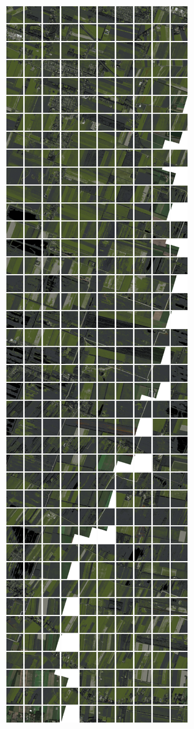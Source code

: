 <html>
<div>
<img src="https://github.com/HakkaTjakka/NL_TILE_MAP/blob/main/18/650/-1052/r.6500.-10520.png" height="44" width="44">
<img src="https://github.com/HakkaTjakka/NL_TILE_MAP/blob/main/18/650/-1052/r.6501.-10520.png" height="44" width="44">
<img src="https://github.com/HakkaTjakka/NL_TILE_MAP/blob/main/18/650/-1052/r.6502.-10520.png" height="44" width="44">
<img src="https://github.com/HakkaTjakka/NL_TILE_MAP/blob/main/18/650/-1052/r.6503.-10520.png" height="44" width="44">
<img src="https://github.com/HakkaTjakka/NL_TILE_MAP/blob/main/18/650/-1052/r.6504.-10520.png" height="44" width="44">
<img src="https://github.com/HakkaTjakka/NL_TILE_MAP/blob/main/18/650/-1052/r.6505.-10520.png" height="44" width="44">
<img src="https://github.com/HakkaTjakka/NL_TILE_MAP/blob/main/18/650/-1052/r.6506.-10520.png" height="44" width="44">
<img src="https://github.com/HakkaTjakka/NL_TILE_MAP/blob/main/18/650/-1052/r.6507.-10520.png" height="44" width="44">
<img src="https://github.com/HakkaTjakka/NL_TILE_MAP/blob/main/18/650/-1052/r.6508.-10520.png" height="44" width="44">
<img src="https://github.com/HakkaTjakka/NL_TILE_MAP/blob/main/18/650/-1052/r.6509.-10520.png" height="44" width="44">
<img src="https://github.com/HakkaTjakka/NL_TILE_MAP/blob/main/18/651/-1052/r.6510.-10520.png" height="44" width="44">
<img src="https://github.com/HakkaTjakka/NL_TILE_MAP/blob/main/18/651/-1052/r.6511.-10520.png" height="44" width="44">
<img src="https://github.com/HakkaTjakka/NL_TILE_MAP/blob/main/18/651/-1052/r.6512.-10520.png" height="44" width="44">
<img src="https://github.com/HakkaTjakka/NL_TILE_MAP/blob/main/18/651/-1052/r.6513.-10520.png" height="44" width="44">
<img src="https://github.com/HakkaTjakka/NL_TILE_MAP/blob/main/18/651/-1052/r.6514.-10520.png" height="44" width="44">
<img src="https://github.com/HakkaTjakka/NL_TILE_MAP/blob/main/18/651/-1052/r.6515.-10520.png" height="44" width="44">
<img src="https://github.com/HakkaTjakka/NL_TILE_MAP/blob/main/18/651/-1052/r.6516.-10520.png" height="44" width="44">
<img src="https://github.com/HakkaTjakka/NL_TILE_MAP/blob/main/18/651/-1052/r.6517.-10520.png" height="44" width="44">
<img src="https://github.com/HakkaTjakka/NL_TILE_MAP/blob/main/18/651/-1052/r.6518.-10520.png" height="44" width="44">
<img src="https://github.com/HakkaTjakka/NL_TILE_MAP/blob/main/18/651/-1052/r.6519.-10520.png" height="44" width="44">
<br>
<img src="https://github.com/HakkaTjakka/NL_TILE_MAP/blob/main/18/650/-1052/r.6500.-10519.png" height="44" width="44">
<img src="https://github.com/HakkaTjakka/NL_TILE_MAP/blob/main/18/650/-1052/r.6501.-10519.png" height="44" width="44">
<img src="https://github.com/HakkaTjakka/NL_TILE_MAP/blob/main/18/650/-1052/r.6502.-10519.png" height="44" width="44">
<img src="https://github.com/HakkaTjakka/NL_TILE_MAP/blob/main/18/650/-1052/r.6503.-10519.png" height="44" width="44">
<img src="https://github.com/HakkaTjakka/NL_TILE_MAP/blob/main/18/650/-1052/r.6504.-10519.png" height="44" width="44">
<img src="https://github.com/HakkaTjakka/NL_TILE_MAP/blob/main/18/650/-1052/r.6505.-10519.png" height="44" width="44">
<img src="https://github.com/HakkaTjakka/NL_TILE_MAP/blob/main/18/650/-1052/r.6506.-10519.png" height="44" width="44">
<img src="https://github.com/HakkaTjakka/NL_TILE_MAP/blob/main/18/650/-1052/r.6507.-10519.png" height="44" width="44">
<img src="https://github.com/HakkaTjakka/NL_TILE_MAP/blob/main/18/650/-1052/r.6508.-10519.png" height="44" width="44">
<img src="https://github.com/HakkaTjakka/NL_TILE_MAP/blob/main/18/650/-1052/r.6509.-10519.png" height="44" width="44">
<img src="https://github.com/HakkaTjakka/NL_TILE_MAP/blob/main/18/651/-1052/r.6510.-10519.png" height="44" width="44">
<img src="https://github.com/HakkaTjakka/NL_TILE_MAP/blob/main/18/651/-1052/r.6511.-10519.png" height="44" width="44">
<img src="https://github.com/HakkaTjakka/NL_TILE_MAP/blob/main/18/651/-1052/r.6512.-10519.png" height="44" width="44">
<img src="https://github.com/HakkaTjakka/NL_TILE_MAP/blob/main/18/651/-1052/r.6513.-10519.png" height="44" width="44">
<img src="https://github.com/HakkaTjakka/NL_TILE_MAP/blob/main/18/651/-1052/r.6514.-10519.png" height="44" width="44">
<img src="https://github.com/HakkaTjakka/NL_TILE_MAP/blob/main/18/651/-1052/r.6515.-10519.png" height="44" width="44">
<img src="https://github.com/HakkaTjakka/NL_TILE_MAP/blob/main/18/651/-1052/r.6516.-10519.png" height="44" width="44">
<img src="https://github.com/HakkaTjakka/NL_TILE_MAP/blob/main/18/651/-1052/r.6517.-10519.png" height="44" width="44">
<img src="https://github.com/HakkaTjakka/NL_TILE_MAP/blob/main/18/651/-1052/r.6518.-10519.png" height="44" width="44">
<img src="https://github.com/HakkaTjakka/NL_TILE_MAP/blob/main/18/651/-1052/r.6519.-10519.png" height="44" width="44">
<br>
<img src="https://github.com/HakkaTjakka/NL_TILE_MAP/blob/main/18/650/-1052/r.6500.-10518.png" height="44" width="44">
<img src="https://github.com/HakkaTjakka/NL_TILE_MAP/blob/main/18/650/-1052/r.6501.-10518.png" height="44" width="44">
<img src="https://github.com/HakkaTjakka/NL_TILE_MAP/blob/main/18/650/-1052/r.6502.-10518.png" height="44" width="44">
<img src="https://github.com/HakkaTjakka/NL_TILE_MAP/blob/main/18/650/-1052/r.6503.-10518.png" height="44" width="44">
<img src="https://github.com/HakkaTjakka/NL_TILE_MAP/blob/main/18/650/-1052/r.6504.-10518.png" height="44" width="44">
<img src="https://github.com/HakkaTjakka/NL_TILE_MAP/blob/main/18/650/-1052/r.6505.-10518.png" height="44" width="44">
<img src="https://github.com/HakkaTjakka/NL_TILE_MAP/blob/main/18/650/-1052/r.6506.-10518.png" height="44" width="44">
<img src="https://github.com/HakkaTjakka/NL_TILE_MAP/blob/main/18/650/-1052/r.6507.-10518.png" height="44" width="44">
<img src="https://github.com/HakkaTjakka/NL_TILE_MAP/blob/main/18/650/-1052/r.6508.-10518.png" height="44" width="44">
<img src="https://github.com/HakkaTjakka/NL_TILE_MAP/blob/main/18/650/-1052/r.6509.-10518.png" height="44" width="44">
<img src="https://github.com/HakkaTjakka/NL_TILE_MAP/blob/main/18/651/-1052/r.6510.-10518.png" height="44" width="44">
<img src="https://github.com/HakkaTjakka/NL_TILE_MAP/blob/main/18/651/-1052/r.6511.-10518.png" height="44" width="44">
<img src="https://github.com/HakkaTjakka/NL_TILE_MAP/blob/main/18/651/-1052/r.6512.-10518.png" height="44" width="44">
<img src="https://github.com/HakkaTjakka/NL_TILE_MAP/blob/main/18/651/-1052/r.6513.-10518.png" height="44" width="44">
<img src="https://github.com/HakkaTjakka/NL_TILE_MAP/blob/main/18/651/-1052/r.6514.-10518.png" height="44" width="44">
<img src="https://github.com/HakkaTjakka/NL_TILE_MAP/blob/main/18/651/-1052/r.6515.-10518.png" height="44" width="44">
<img src="https://github.com/HakkaTjakka/NL_TILE_MAP/blob/main/18/651/-1052/r.6516.-10518.png" height="44" width="44">
<img src="https://github.com/HakkaTjakka/NL_TILE_MAP/blob/main/18/651/-1052/r.6517.-10518.png" height="44" width="44">
<img src="https://github.com/HakkaTjakka/NL_TILE_MAP/blob/main/18/651/-1052/r.6518.-10518.png" height="44" width="44">
<img src="https://github.com/HakkaTjakka/NL_TILE_MAP/blob/main/18/651/-1052/r.6519.-10518.png" height="44" width="44">
<br>
<img src="https://github.com/HakkaTjakka/NL_TILE_MAP/blob/main/18/650/-1052/r.6500.-10517.png" height="44" width="44">
<img src="https://github.com/HakkaTjakka/NL_TILE_MAP/blob/main/18/650/-1052/r.6501.-10517.png" height="44" width="44">
<img src="https://github.com/HakkaTjakka/NL_TILE_MAP/blob/main/18/650/-1052/r.6502.-10517.png" height="44" width="44">
<img src="https://github.com/HakkaTjakka/NL_TILE_MAP/blob/main/18/650/-1052/r.6503.-10517.png" height="44" width="44">
<img src="https://github.com/HakkaTjakka/NL_TILE_MAP/blob/main/18/650/-1052/r.6504.-10517.png" height="44" width="44">
<img src="https://github.com/HakkaTjakka/NL_TILE_MAP/blob/main/18/650/-1052/r.6505.-10517.png" height="44" width="44">
<img src="https://github.com/HakkaTjakka/NL_TILE_MAP/blob/main/18/650/-1052/r.6506.-10517.png" height="44" width="44">
<img src="https://github.com/HakkaTjakka/NL_TILE_MAP/blob/main/18/650/-1052/r.6507.-10517.png" height="44" width="44">
<img src="https://github.com/HakkaTjakka/NL_TILE_MAP/blob/main/18/650/-1052/r.6508.-10517.png" height="44" width="44">
<img src="https://github.com/HakkaTjakka/NL_TILE_MAP/blob/main/18/650/-1052/r.6509.-10517.png" height="44" width="44">
<img src="https://github.com/HakkaTjakka/NL_TILE_MAP/blob/main/18/651/-1052/r.6510.-10517.png" height="44" width="44">
<img src="https://github.com/HakkaTjakka/NL_TILE_MAP/blob/main/18/651/-1052/r.6511.-10517.png" height="44" width="44">
<img src="https://github.com/HakkaTjakka/NL_TILE_MAP/blob/main/18/651/-1052/r.6512.-10517.png" height="44" width="44">
<img src="https://github.com/HakkaTjakka/NL_TILE_MAP/blob/main/18/651/-1052/r.6513.-10517.png" height="44" width="44">
<img src="https://github.com/HakkaTjakka/NL_TILE_MAP/blob/main/18/651/-1052/r.6514.-10517.png" height="44" width="44">
<img src="https://github.com/HakkaTjakka/NL_TILE_MAP/blob/main/18/651/-1052/r.6515.-10517.png" height="44" width="44">
<img src="https://github.com/HakkaTjakka/NL_TILE_MAP/blob/main/18/651/-1052/r.6516.-10517.png" height="44" width="44">
<img src="https://github.com/HakkaTjakka/NL_TILE_MAP/blob/main/18/651/-1052/r.6517.-10517.png" height="44" width="44">
<img src="https://github.com/HakkaTjakka/NL_TILE_MAP/blob/main/18/651/-1052/r.6518.-10517.png" height="44" width="44">
<img src="https://github.com/HakkaTjakka/NL_TILE_MAP/blob/main/18/651/-1052/r.6519.-10517.png" height="44" width="44">
<br>
<img src="https://github.com/HakkaTjakka/NL_TILE_MAP/blob/main/18/650/-1052/r.6500.-10516.png" height="44" width="44">
<img src="https://github.com/HakkaTjakka/NL_TILE_MAP/blob/main/18/650/-1052/r.6501.-10516.png" height="44" width="44">
<img src="https://github.com/HakkaTjakka/NL_TILE_MAP/blob/main/18/650/-1052/r.6502.-10516.png" height="44" width="44">
<img src="https://github.com/HakkaTjakka/NL_TILE_MAP/blob/main/18/650/-1052/r.6503.-10516.png" height="44" width="44">
<img src="https://github.com/HakkaTjakka/NL_TILE_MAP/blob/main/18/650/-1052/r.6504.-10516.png" height="44" width="44">
<img src="https://github.com/HakkaTjakka/NL_TILE_MAP/blob/main/18/650/-1052/r.6505.-10516.png" height="44" width="44">
<img src="https://github.com/HakkaTjakka/NL_TILE_MAP/blob/main/18/650/-1052/r.6506.-10516.png" height="44" width="44">
<img src="https://github.com/HakkaTjakka/NL_TILE_MAP/blob/main/18/650/-1052/r.6507.-10516.png" height="44" width="44">
<img src="https://github.com/HakkaTjakka/NL_TILE_MAP/blob/main/18/650/-1052/r.6508.-10516.png" height="44" width="44">
<img src="https://github.com/HakkaTjakka/NL_TILE_MAP/blob/main/18/650/-1052/r.6509.-10516.png" height="44" width="44">
<img src="https://github.com/HakkaTjakka/NL_TILE_MAP/blob/main/18/651/-1052/r.6510.-10516.png" height="44" width="44">
<img src="https://github.com/HakkaTjakka/NL_TILE_MAP/blob/main/18/651/-1052/r.6511.-10516.png" height="44" width="44">
<img src="https://github.com/HakkaTjakka/NL_TILE_MAP/blob/main/18/651/-1052/r.6512.-10516.png" height="44" width="44">
<img src="https://github.com/HakkaTjakka/NL_TILE_MAP/blob/main/18/651/-1052/r.6513.-10516.png" height="44" width="44">
<img src="https://github.com/HakkaTjakka/NL_TILE_MAP/blob/main/18/651/-1052/r.6514.-10516.png" height="44" width="44">
<img src="https://github.com/HakkaTjakka/NL_TILE_MAP/blob/main/18/651/-1052/r.6515.-10516.png" height="44" width="44">
<img src="https://github.com/HakkaTjakka/NL_TILE_MAP/blob/main/18/651/-1052/r.6516.-10516.png" height="44" width="44">
<img src="https://github.com/HakkaTjakka/NL_TILE_MAP/blob/main/18/651/-1052/r.6517.-10516.png" height="44" width="44">
<img src="https://github.com/HakkaTjakka/NL_TILE_MAP/blob/main/18/651/-1052/r.6518.-10516.png" height="44" width="44">
<img src="https://github.com/HakkaTjakka/NL_TILE_MAP/blob/main/18/651/-1052/r.6519.-10516.png" height="44" width="44">
<br>
<img src="https://github.com/HakkaTjakka/NL_TILE_MAP/blob/main/18/650/-1052/r.6500.-10515.png" height="44" width="44">
<img src="https://github.com/HakkaTjakka/NL_TILE_MAP/blob/main/18/650/-1052/r.6501.-10515.png" height="44" width="44">
<img src="https://github.com/HakkaTjakka/NL_TILE_MAP/blob/main/18/650/-1052/r.6502.-10515.png" height="44" width="44">
<img src="https://github.com/HakkaTjakka/NL_TILE_MAP/blob/main/18/650/-1052/r.6503.-10515.png" height="44" width="44">
<img src="https://github.com/HakkaTjakka/NL_TILE_MAP/blob/main/18/650/-1052/r.6504.-10515.png" height="44" width="44">
<img src="https://github.com/HakkaTjakka/NL_TILE_MAP/blob/main/18/650/-1052/r.6505.-10515.png" height="44" width="44">
<img src="https://github.com/HakkaTjakka/NL_TILE_MAP/blob/main/18/650/-1052/r.6506.-10515.png" height="44" width="44">
<img src="https://github.com/HakkaTjakka/NL_TILE_MAP/blob/main/18/650/-1052/r.6507.-10515.png" height="44" width="44">
<img src="https://github.com/HakkaTjakka/NL_TILE_MAP/blob/main/18/650/-1052/r.6508.-10515.png" height="44" width="44">
<img src="https://github.com/HakkaTjakka/NL_TILE_MAP/blob/main/18/650/-1052/r.6509.-10515.png" height="44" width="44">
<img src="https://github.com/HakkaTjakka/NL_TILE_MAP/blob/main/18/651/-1052/r.6510.-10515.png" height="44" width="44">
<img src="https://github.com/HakkaTjakka/NL_TILE_MAP/blob/main/18/651/-1052/r.6511.-10515.png" height="44" width="44">
<img src="https://github.com/HakkaTjakka/NL_TILE_MAP/blob/main/18/651/-1052/r.6512.-10515.png" height="44" width="44">
<img src="https://github.com/HakkaTjakka/NL_TILE_MAP/blob/main/18/651/-1052/r.6513.-10515.png" height="44" width="44">
<img src="https://github.com/HakkaTjakka/NL_TILE_MAP/blob/main/18/651/-1052/r.6514.-10515.png" height="44" width="44">
<img src="https://github.com/HakkaTjakka/NL_TILE_MAP/blob/main/18/651/-1052/r.6515.-10515.png" height="44" width="44">
<img src="https://github.com/HakkaTjakka/NL_TILE_MAP/blob/main/18/651/-1052/r.6516.-10515.png" height="44" width="44">
<img src="https://github.com/HakkaTjakka/NL_TILE_MAP/blob/main/18/651/-1052/r.6517.-10515.png" height="44" width="44">
<img src="https://github.com/HakkaTjakka/NL_TILE_MAP/blob/main/18/651/-1052/r.6518.-10515.png" height="44" width="44">
<img src="https://github.com/HakkaTjakka/NL_TILE_MAP/blob/main/18/651/-1052/r.6519.-10515.png" height="44" width="44">
<br>
<img src="https://github.com/HakkaTjakka/NL_TILE_MAP/blob/main/18/650/-1052/r.6500.-10514.png" height="44" width="44">
<img src="https://github.com/HakkaTjakka/NL_TILE_MAP/blob/main/18/650/-1052/r.6501.-10514.png" height="44" width="44">
<img src="https://github.com/HakkaTjakka/NL_TILE_MAP/blob/main/18/650/-1052/r.6502.-10514.png" height="44" width="44">
<img src="https://github.com/HakkaTjakka/NL_TILE_MAP/blob/main/18/650/-1052/r.6503.-10514.png" height="44" width="44">
<img src="https://github.com/HakkaTjakka/NL_TILE_MAP/blob/main/18/650/-1052/r.6504.-10514.png" height="44" width="44">
<img src="https://github.com/HakkaTjakka/NL_TILE_MAP/blob/main/18/650/-1052/r.6505.-10514.png" height="44" width="44">
<img src="https://github.com/HakkaTjakka/NL_TILE_MAP/blob/main/18/650/-1052/r.6506.-10514.png" height="44" width="44">
<img src="https://github.com/HakkaTjakka/NL_TILE_MAP/blob/main/18/650/-1052/r.6507.-10514.png" height="44" width="44">
<img src="https://github.com/HakkaTjakka/NL_TILE_MAP/blob/main/18/650/-1052/r.6508.-10514.png" height="44" width="44">
<img src="https://github.com/HakkaTjakka/NL_TILE_MAP/blob/main/18/650/-1052/r.6509.-10514.png" height="44" width="44">
<img src="https://github.com/HakkaTjakka/NL_TILE_MAP/blob/main/18/651/-1052/r.6510.-10514.png" height="44" width="44">
<img src="https://github.com/HakkaTjakka/NL_TILE_MAP/blob/main/18/651/-1052/r.6511.-10514.png" height="44" width="44">
<img src="https://github.com/HakkaTjakka/NL_TILE_MAP/blob/main/18/651/-1052/r.6512.-10514.png" height="44" width="44">
<img src="https://github.com/HakkaTjakka/NL_TILE_MAP/blob/main/18/651/-1052/r.6513.-10514.png" height="44" width="44">
<img src="https://github.com/HakkaTjakka/NL_TILE_MAP/blob/main/18/651/-1052/r.6514.-10514.png" height="44" width="44">
<img src="https://github.com/HakkaTjakka/NL_TILE_MAP/blob/main/18/651/-1052/r.6515.-10514.png" height="44" width="44">
<img src="https://github.com/HakkaTjakka/NL_TILE_MAP/blob/main/18/651/-1052/r.6516.-10514.png" height="44" width="44">
<img src="https://github.com/HakkaTjakka/NL_TILE_MAP/blob/main/18/651/-1052/r.6517.-10514.png" height="44" width="44">
<img src="https://github.com/HakkaTjakka/NL_TILE_MAP/blob/main/18/651/-1052/r.6518.-10514.png" height="44" width="44">
<img src="https://github.com/HakkaTjakka/NL_TILE_MAP/blob/main/18/651/-1052/r.6519.-10514.png" height="44" width="44">
<br>
<img src="https://github.com/HakkaTjakka/NL_TILE_MAP/blob/main/18/650/-1052/r.6500.-10513.png" height="44" width="44">
<img src="https://github.com/HakkaTjakka/NL_TILE_MAP/blob/main/18/650/-1052/r.6501.-10513.png" height="44" width="44">
<img src="https://github.com/HakkaTjakka/NL_TILE_MAP/blob/main/18/650/-1052/r.6502.-10513.png" height="44" width="44">
<img src="https://github.com/HakkaTjakka/NL_TILE_MAP/blob/main/18/650/-1052/r.6503.-10513.png" height="44" width="44">
<img src="https://github.com/HakkaTjakka/NL_TILE_MAP/blob/main/18/650/-1052/r.6504.-10513.png" height="44" width="44">
<img src="https://github.com/HakkaTjakka/NL_TILE_MAP/blob/main/18/650/-1052/r.6505.-10513.png" height="44" width="44">
<img src="https://github.com/HakkaTjakka/NL_TILE_MAP/blob/main/18/650/-1052/r.6506.-10513.png" height="44" width="44">
<img src="https://github.com/HakkaTjakka/NL_TILE_MAP/blob/main/18/650/-1052/r.6507.-10513.png" height="44" width="44">
<img src="https://github.com/HakkaTjakka/NL_TILE_MAP/blob/main/18/650/-1052/r.6508.-10513.png" height="44" width="44">
<img src="https://github.com/HakkaTjakka/NL_TILE_MAP/blob/main/18/650/-1052/r.6509.-10513.png" height="44" width="44">
<img src="https://github.com/HakkaTjakka/NL_TILE_MAP/blob/main/18/651/-1052/r.6510.-10513.png" height="44" width="44">
<img src="https://github.com/HakkaTjakka/NL_TILE_MAP/blob/main/18/651/-1052/r.6511.-10513.png" height="44" width="44">
<img src="https://github.com/HakkaTjakka/NL_TILE_MAP/blob/main/18/651/-1052/r.6512.-10513.png" height="44" width="44">
<img src="https://github.com/HakkaTjakka/NL_TILE_MAP/blob/main/18/651/-1052/r.6513.-10513.png" height="44" width="44">
<img src="https://github.com/HakkaTjakka/NL_TILE_MAP/blob/main/18/651/-1052/r.6514.-10513.png" height="44" width="44">
<img src="https://github.com/HakkaTjakka/NL_TILE_MAP/blob/main/18/651/-1052/r.6515.-10513.png" height="44" width="44">
<img src="https://github.com/HakkaTjakka/NL_TILE_MAP/blob/main/18/651/-1052/r.6516.-10513.png" height="44" width="44">
<img src="https://github.com/HakkaTjakka/NL_TILE_MAP/blob/main/18/651/-1052/r.6517.-10513.png" height="44" width="44">
<img src="https://github.com/HakkaTjakka/NL_TILE_MAP/blob/main/18/651/-1052/r.6518.-10513.png" height="44" width="44">
<img src="https://github.com/HakkaTjakka/NL_TILE_MAP/blob/main/18/651/-1052/r.6519.-10513.png" height="44" width="44">
<br>
<img src="https://github.com/HakkaTjakka/NL_TILE_MAP/blob/main/18/650/-1052/r.6500.-10512.png" height="44" width="44">
<img src="https://github.com/HakkaTjakka/NL_TILE_MAP/blob/main/18/650/-1052/r.6501.-10512.png" height="44" width="44">
<img src="https://github.com/HakkaTjakka/NL_TILE_MAP/blob/main/18/650/-1052/r.6502.-10512.png" height="44" width="44">
<img src="https://github.com/HakkaTjakka/NL_TILE_MAP/blob/main/18/650/-1052/r.6503.-10512.png" height="44" width="44">
<img src="https://github.com/HakkaTjakka/NL_TILE_MAP/blob/main/18/650/-1052/r.6504.-10512.png" height="44" width="44">
<img src="https://github.com/HakkaTjakka/NL_TILE_MAP/blob/main/18/650/-1052/r.6505.-10512.png" height="44" width="44">
<img src="https://github.com/HakkaTjakka/NL_TILE_MAP/blob/main/18/650/-1052/r.6506.-10512.png" height="44" width="44">
<img src="https://github.com/HakkaTjakka/NL_TILE_MAP/blob/main/18/650/-1052/r.6507.-10512.png" height="44" width="44">
<img src="https://github.com/HakkaTjakka/NL_TILE_MAP/blob/main/18/650/-1052/r.6508.-10512.png" height="44" width="44">
<img src="https://github.com/HakkaTjakka/NL_TILE_MAP/blob/main/18/650/-1052/r.6509.-10512.png" height="44" width="44">
<img src="https://github.com/HakkaTjakka/NL_TILE_MAP/blob/main/18/651/-1052/r.6510.-10512.png" height="44" width="44">
<img src="https://github.com/HakkaTjakka/NL_TILE_MAP/blob/main/18/651/-1052/r.6511.-10512.png" height="44" width="44">
<img src="https://github.com/HakkaTjakka/NL_TILE_MAP/blob/main/18/651/-1052/r.6512.-10512.png" height="44" width="44">
<img src="https://github.com/HakkaTjakka/NL_TILE_MAP/blob/main/18/651/-1052/r.6513.-10512.png" height="44" width="44">
<img src="https://github.com/HakkaTjakka/NL_TILE_MAP/blob/main/18/651/-1052/r.6514.-10512.png" height="44" width="44">
<img src="https://github.com/HakkaTjakka/NL_TILE_MAP/blob/main/18/651/-1052/r.6515.-10512.png" height="44" width="44">
<img src="https://github.com/HakkaTjakka/NL_TILE_MAP/blob/main/18/651/-1052/r.6516.-10512.png" height="44" width="44">
<img src="https://github.com/HakkaTjakka/NL_TILE_MAP/blob/main/18/651/-1052/r.6517.-10512.png" height="44" width="44">
<img src="https://github.com/HakkaTjakka/NL_TILE_MAP/blob/main/18/651/-1052/r.6518.-10512.png" height="44" width="44">
<img src="https://github.com/HakkaTjakka/NL_TILE_MAP/blob/main/18/651/-1052/r.6519.-10512.png" height="44" width="44">
<br>
<img src="https://github.com/HakkaTjakka/NL_TILE_MAP/blob/main/18/650/-1052/r.6500.-10511.png" height="44" width="44">
<img src="https://github.com/HakkaTjakka/NL_TILE_MAP/blob/main/18/650/-1052/r.6501.-10511.png" height="44" width="44">
<img src="https://github.com/HakkaTjakka/NL_TILE_MAP/blob/main/18/650/-1052/r.6502.-10511.png" height="44" width="44">
<img src="https://github.com/HakkaTjakka/NL_TILE_MAP/blob/main/18/650/-1052/r.6503.-10511.png" height="44" width="44">
<img src="https://github.com/HakkaTjakka/NL_TILE_MAP/blob/main/18/650/-1052/r.6504.-10511.png" height="44" width="44">
<img src="https://github.com/HakkaTjakka/NL_TILE_MAP/blob/main/18/650/-1052/r.6505.-10511.png" height="44" width="44">
<img src="https://github.com/HakkaTjakka/NL_TILE_MAP/blob/main/18/650/-1052/r.6506.-10511.png" height="44" width="44">
<img src="https://github.com/HakkaTjakka/NL_TILE_MAP/blob/main/18/650/-1052/r.6507.-10511.png" height="44" width="44">
<img src="https://github.com/HakkaTjakka/NL_TILE_MAP/blob/main/18/650/-1052/r.6508.-10511.png" height="44" width="44">
<img src="https://github.com/HakkaTjakka/NL_TILE_MAP/blob/main/18/650/-1052/r.6509.-10511.png" height="44" width="44">
<img src="https://github.com/HakkaTjakka/NL_TILE_MAP/blob/main/18/651/-1052/r.6510.-10511.png" height="44" width="44">
<img src="https://github.com/HakkaTjakka/NL_TILE_MAP/blob/main/18/651/-1052/r.6511.-10511.png" height="44" width="44">
<img src="https://github.com/HakkaTjakka/NL_TILE_MAP/blob/main/18/651/-1052/r.6512.-10511.png" height="44" width="44">
<img src="https://github.com/HakkaTjakka/NL_TILE_MAP/blob/main/18/651/-1052/r.6513.-10511.png" height="44" width="44">
<img src="https://github.com/HakkaTjakka/NL_TILE_MAP/blob/main/18/651/-1052/r.6514.-10511.png" height="44" width="44">
<img src="https://github.com/HakkaTjakka/NL_TILE_MAP/blob/main/18/651/-1052/r.6515.-10511.png" height="44" width="44">
<img src="https://github.com/HakkaTjakka/NL_TILE_MAP/blob/main/18/651/-1052/r.6516.-10511.png" height="44" width="44">
<img src="https://github.com/HakkaTjakka/NL_TILE_MAP/blob/main/18/651/-1052/r.6517.-10511.png" height="44" width="44">
<img src="https://github.com/HakkaTjakka/NL_TILE_MAP/blob/main/18/651/-1052/r.6518.-10511.png" height="44" width="44">
<img src="https://github.com/HakkaTjakka/NL_TILE_MAP/blob/main/18/651/-1052/r.6519.-10511.png" height="44" width="44">
<br>
<img src="https://github.com/HakkaTjakka/NL_TILE_MAP/blob/main/18/650/-1051/r.6500.-10510.png" height="44" width="44">
<img src="https://github.com/HakkaTjakka/NL_TILE_MAP/blob/main/18/650/-1051/r.6501.-10510.png" height="44" width="44">
<img src="https://github.com/HakkaTjakka/NL_TILE_MAP/blob/main/18/650/-1051/r.6502.-10510.png" height="44" width="44">
<img src="https://github.com/HakkaTjakka/NL_TILE_MAP/blob/main/18/650/-1051/r.6503.-10510.png" height="44" width="44">
<img src="https://github.com/HakkaTjakka/NL_TILE_MAP/blob/main/18/650/-1051/r.6504.-10510.png" height="44" width="44">
<img src="https://github.com/HakkaTjakka/NL_TILE_MAP/blob/main/18/650/-1051/r.6505.-10510.png" height="44" width="44">
<img src="https://github.com/HakkaTjakka/NL_TILE_MAP/blob/main/18/650/-1051/r.6506.-10510.png" height="44" width="44">
<img src="https://github.com/HakkaTjakka/NL_TILE_MAP/blob/main/18/650/-1051/r.6507.-10510.png" height="44" width="44">
<img src="https://github.com/HakkaTjakka/NL_TILE_MAP/blob/main/18/650/-1051/r.6508.-10510.png" height="44" width="44">
<img src="https://github.com/HakkaTjakka/NL_TILE_MAP/blob/main/18/650/-1051/r.6509.-10510.png" height="44" width="44">
<img src="https://github.com/HakkaTjakka/NL_TILE_MAP/blob/main/18/651/-1051/r.6510.-10510.png" height="44" width="44">
<img src="https://github.com/HakkaTjakka/NL_TILE_MAP/blob/main/18/651/-1051/r.6511.-10510.png" height="44" width="44">
<img src="https://github.com/HakkaTjakka/NL_TILE_MAP/blob/main/18/651/-1051/r.6512.-10510.png" height="44" width="44">
<img src="https://github.com/HakkaTjakka/NL_TILE_MAP/blob/main/18/651/-1051/r.6513.-10510.png" height="44" width="44">
<img src="https://github.com/HakkaTjakka/NL_TILE_MAP/blob/main/18/651/-1051/r.6514.-10510.png" height="44" width="44">
<img src="https://github.com/HakkaTjakka/NL_TILE_MAP/blob/main/18/651/-1051/r.6515.-10510.png" height="44" width="44">
<img src="https://github.com/HakkaTjakka/NL_TILE_MAP/blob/main/18/651/-1051/r.6516.-10510.png" height="44" width="44">
<img src="https://github.com/HakkaTjakka/NL_TILE_MAP/blob/main/18/651/-1051/r.6517.-10510.png" height="44" width="44">
<img src="https://github.com/HakkaTjakka/NL_TILE_MAP/blob/main/18/651/-1051/r.6518.-10510.png" height="44" width="44">
<img src="https://github.com/HakkaTjakka/NL_TILE_MAP/blob/main/18/651/-1051/r.6519.-10510.png" height="44" width="44">
<br>
<img src="https://github.com/HakkaTjakka/NL_TILE_MAP/blob/main/18/650/-1051/r.6500.-10509.png" height="44" width="44">
<img src="https://github.com/HakkaTjakka/NL_TILE_MAP/blob/main/18/650/-1051/r.6501.-10509.png" height="44" width="44">
<img src="https://github.com/HakkaTjakka/NL_TILE_MAP/blob/main/18/650/-1051/r.6502.-10509.png" height="44" width="44">
<img src="https://github.com/HakkaTjakka/NL_TILE_MAP/blob/main/18/650/-1051/r.6503.-10509.png" height="44" width="44">
<img src="https://github.com/HakkaTjakka/NL_TILE_MAP/blob/main/18/650/-1051/r.6504.-10509.png" height="44" width="44">
<img src="https://github.com/HakkaTjakka/NL_TILE_MAP/blob/main/18/650/-1051/r.6505.-10509.png" height="44" width="44">
<img src="https://github.com/HakkaTjakka/NL_TILE_MAP/blob/main/18/650/-1051/r.6506.-10509.png" height="44" width="44">
<img src="https://github.com/HakkaTjakka/NL_TILE_MAP/blob/main/18/650/-1051/r.6507.-10509.png" height="44" width="44">
<img src="https://github.com/HakkaTjakka/NL_TILE_MAP/blob/main/18/650/-1051/r.6508.-10509.png" height="44" width="44">
<img src="https://github.com/HakkaTjakka/NL_TILE_MAP/blob/main/18/650/-1051/r.6509.-10509.png" height="44" width="44">
<img src="https://github.com/HakkaTjakka/NL_TILE_MAP/blob/main/18/651/-1051/r.6510.-10509.png" height="44" width="44">
<img src="https://github.com/HakkaTjakka/NL_TILE_MAP/blob/main/18/651/-1051/r.6511.-10509.png" height="44" width="44">
<img src="https://github.com/HakkaTjakka/NL_TILE_MAP/blob/main/18/651/-1051/r.6512.-10509.png" height="44" width="44">
<img src="https://github.com/HakkaTjakka/NL_TILE_MAP/blob/main/18/651/-1051/r.6513.-10509.png" height="44" width="44">
<img src="https://github.com/HakkaTjakka/NL_TILE_MAP/blob/main/18/651/-1051/r.6514.-10509.png" height="44" width="44">
<img src="https://github.com/HakkaTjakka/NL_TILE_MAP/blob/main/18/651/-1051/r.6515.-10509.png" height="44" width="44">
<img src="https://github.com/HakkaTjakka/NL_TILE_MAP/blob/main/18/651/-1051/r.6516.-10509.png" height="44" width="44">
<img src="https://github.com/HakkaTjakka/NL_TILE_MAP/blob/main/18/651/-1051/r.6517.-10509.png" height="44" width="44">
<img src="https://github.com/HakkaTjakka/NL_TILE_MAP/blob/main/18/651/-1051/r.6518.-10509.png" height="44" width="44">
<img src="https://github.com/HakkaTjakka/NL_TILE_MAP/blob/main/18/651/-1051/r.6519.-10509.png" height="44" width="44">
<br>
<img src="https://github.com/HakkaTjakka/NL_TILE_MAP/blob/main/18/650/-1051/r.6500.-10508.png" height="44" width="44">
<img src="https://github.com/HakkaTjakka/NL_TILE_MAP/blob/main/18/650/-1051/r.6501.-10508.png" height="44" width="44">
<img src="https://github.com/HakkaTjakka/NL_TILE_MAP/blob/main/18/650/-1051/r.6502.-10508.png" height="44" width="44">
<img src="https://github.com/HakkaTjakka/NL_TILE_MAP/blob/main/18/650/-1051/r.6503.-10508.png" height="44" width="44">
<img src="https://github.com/HakkaTjakka/NL_TILE_MAP/blob/main/18/650/-1051/r.6504.-10508.png" height="44" width="44">
<img src="https://github.com/HakkaTjakka/NL_TILE_MAP/blob/main/18/650/-1051/r.6505.-10508.png" height="44" width="44">
<img src="https://github.com/HakkaTjakka/NL_TILE_MAP/blob/main/18/650/-1051/r.6506.-10508.png" height="44" width="44">
<img src="https://github.com/HakkaTjakka/NL_TILE_MAP/blob/main/18/650/-1051/r.6507.-10508.png" height="44" width="44">
<img src="https://github.com/HakkaTjakka/NL_TILE_MAP/blob/main/18/650/-1051/r.6508.-10508.png" height="44" width="44">
<img src="https://github.com/HakkaTjakka/NL_TILE_MAP/blob/main/18/650/-1051/r.6509.-10508.png" height="44" width="44">
<img src="https://github.com/HakkaTjakka/NL_TILE_MAP/blob/main/18/651/-1051/r.6510.-10508.png" height="44" width="44">
<img src="https://github.com/HakkaTjakka/NL_TILE_MAP/blob/main/18/651/-1051/r.6511.-10508.png" height="44" width="44">
<img src="https://github.com/HakkaTjakka/NL_TILE_MAP/blob/main/18/651/-1051/r.6512.-10508.png" height="44" width="44">
<img src="https://github.com/HakkaTjakka/NL_TILE_MAP/blob/main/18/651/-1051/r.6513.-10508.png" height="44" width="44">
<img src="https://github.com/HakkaTjakka/NL_TILE_MAP/blob/main/18/651/-1051/r.6514.-10508.png" height="44" width="44">
<img src="https://github.com/HakkaTjakka/NL_TILE_MAP/blob/main/18/651/-1051/r.6515.-10508.png" height="44" width="44">
<img src="https://github.com/HakkaTjakka/NL_TILE_MAP/blob/main/18/651/-1051/r.6516.-10508.png" height="44" width="44">
<img src="https://github.com/HakkaTjakka/NL_TILE_MAP/blob/main/18/651/-1051/r.6517.-10508.png" height="44" width="44">
<img src="https://github.com/HakkaTjakka/NL_TILE_MAP/blob/main/18/651/-1051/r.6518.-10508.png" height="44" width="44">
<img src="https://github.com/HakkaTjakka/NL_TILE_MAP/blob/main/18/651/-1051/r.6519.-10508.png" height="44" width="44">
<br>
<img src="https://github.com/HakkaTjakka/NL_TILE_MAP/blob/main/18/650/-1051/r.6500.-10507.png" height="44" width="44">
<img src="https://github.com/HakkaTjakka/NL_TILE_MAP/blob/main/18/650/-1051/r.6501.-10507.png" height="44" width="44">
<img src="https://github.com/HakkaTjakka/NL_TILE_MAP/blob/main/18/650/-1051/r.6502.-10507.png" height="44" width="44">
<img src="https://github.com/HakkaTjakka/NL_TILE_MAP/blob/main/18/650/-1051/r.6503.-10507.png" height="44" width="44">
<img src="https://github.com/HakkaTjakka/NL_TILE_MAP/blob/main/18/650/-1051/r.6504.-10507.png" height="44" width="44">
<img src="https://github.com/HakkaTjakka/NL_TILE_MAP/blob/main/18/650/-1051/r.6505.-10507.png" height="44" width="44">
<img src="https://github.com/HakkaTjakka/NL_TILE_MAP/blob/main/18/650/-1051/r.6506.-10507.png" height="44" width="44">
<img src="https://github.com/HakkaTjakka/NL_TILE_MAP/blob/main/18/650/-1051/r.6507.-10507.png" height="44" width="44">
<img src="https://github.com/HakkaTjakka/NL_TILE_MAP/blob/main/18/650/-1051/r.6508.-10507.png" height="44" width="44">
<img src="https://github.com/HakkaTjakka/NL_TILE_MAP/blob/main/18/650/-1051/r.6509.-10507.png" height="44" width="44">
<img src="https://github.com/HakkaTjakka/NL_TILE_MAP/blob/main/18/651/-1051/r.6510.-10507.png" height="44" width="44">
<img src="https://github.com/HakkaTjakka/NL_TILE_MAP/blob/main/18/651/-1051/r.6511.-10507.png" height="44" width="44">
<img src="https://github.com/HakkaTjakka/NL_TILE_MAP/blob/main/18/651/-1051/r.6512.-10507.png" height="44" width="44">
<img src="https://github.com/HakkaTjakka/NL_TILE_MAP/blob/main/18/651/-1051/r.6513.-10507.png" height="44" width="44">
<img src="https://github.com/HakkaTjakka/NL_TILE_MAP/blob/main/18/651/-1051/r.6514.-10507.png" height="44" width="44">
<img src="https://github.com/HakkaTjakka/NL_TILE_MAP/blob/main/18/651/-1051/r.6515.-10507.png" height="44" width="44">
<img src="https://github.com/HakkaTjakka/NL_TILE_MAP/blob/main/18/651/-1051/r.6516.-10507.png" height="44" width="44">
<img src="https://github.com/HakkaTjakka/NL_TILE_MAP/blob/main/18/651/-1051/r.6517.-10507.png" height="44" width="44">
<img src="https://github.com/HakkaTjakka/NL_TILE_MAP/blob/main/18/651/-1051/r.6518.-10507.png" height="44" width="44">
<img src="https://github.com/HakkaTjakka/NL_TILE_MAP/blob/main/18/651/-1051/r.6519.-10507.png" height="44" width="44">
<br>
<img src="https://github.com/HakkaTjakka/NL_TILE_MAP/blob/main/18/650/-1051/r.6500.-10506.png" height="44" width="44">
<img src="https://github.com/HakkaTjakka/NL_TILE_MAP/blob/main/18/650/-1051/r.6501.-10506.png" height="44" width="44">
<img src="https://github.com/HakkaTjakka/NL_TILE_MAP/blob/main/18/650/-1051/r.6502.-10506.png" height="44" width="44">
<img src="https://github.com/HakkaTjakka/NL_TILE_MAP/blob/main/18/650/-1051/r.6503.-10506.png" height="44" width="44">
<img src="https://github.com/HakkaTjakka/NL_TILE_MAP/blob/main/18/650/-1051/r.6504.-10506.png" height="44" width="44">
<img src="https://github.com/HakkaTjakka/NL_TILE_MAP/blob/main/18/650/-1051/r.6505.-10506.png" height="44" width="44">
<img src="https://github.com/HakkaTjakka/NL_TILE_MAP/blob/main/18/650/-1051/r.6506.-10506.png" height="44" width="44">
<img src="https://github.com/HakkaTjakka/NL_TILE_MAP/blob/main/18/650/-1051/r.6507.-10506.png" height="44" width="44">
<img src="https://github.com/HakkaTjakka/NL_TILE_MAP/blob/main/18/650/-1051/r.6508.-10506.png" height="44" width="44">
<img src="https://github.com/HakkaTjakka/NL_TILE_MAP/blob/main/18/650/-1051/r.6509.-10506.png" height="44" width="44">
<img src="https://github.com/HakkaTjakka/NL_TILE_MAP/blob/main/18/651/-1051/r.6510.-10506.png" height="44" width="44">
<img src="https://github.com/HakkaTjakka/NL_TILE_MAP/blob/main/18/651/-1051/r.6511.-10506.png" height="44" width="44">
<img src="https://github.com/HakkaTjakka/NL_TILE_MAP/blob/main/18/651/-1051/r.6512.-10506.png" height="44" width="44">
<img src="https://github.com/HakkaTjakka/NL_TILE_MAP/blob/main/18/651/-1051/r.6513.-10506.png" height="44" width="44">
<img src="https://github.com/HakkaTjakka/NL_TILE_MAP/blob/main/18/651/-1051/r.6514.-10506.png" height="44" width="44">
<img src="https://github.com/HakkaTjakka/NL_TILE_MAP/blob/main/18/651/-1051/r.6515.-10506.png" height="44" width="44">
<img src="https://github.com/HakkaTjakka/NL_TILE_MAP/blob/main/18/651/-1051/r.6516.-10506.png" height="44" width="44">
<img src="https://github.com/HakkaTjakka/NL_TILE_MAP/blob/main/18/651/-1051/r.6517.-10506.png" height="44" width="44">
<img src="https://github.com/HakkaTjakka/NL_TILE_MAP/blob/main/18/651/-1051/r.6518.-10506.png" height="44" width="44">
<img src="https://github.com/HakkaTjakka/NL_TILE_MAP/blob/main/18/651/-1051/r.6519.-10506.png" height="44" width="44">
<br>
<img src="https://github.com/HakkaTjakka/NL_TILE_MAP/blob/main/18/650/-1051/r.6500.-10505.png" height="44" width="44">
<img src="https://github.com/HakkaTjakka/NL_TILE_MAP/blob/main/18/650/-1051/r.6501.-10505.png" height="44" width="44">
<img src="https://github.com/HakkaTjakka/NL_TILE_MAP/blob/main/18/650/-1051/r.6502.-10505.png" height="44" width="44">
<img src="https://github.com/HakkaTjakka/NL_TILE_MAP/blob/main/18/650/-1051/r.6503.-10505.png" height="44" width="44">
<img src="https://github.com/HakkaTjakka/NL_TILE_MAP/blob/main/18/650/-1051/r.6504.-10505.png" height="44" width="44">
<img src="https://github.com/HakkaTjakka/NL_TILE_MAP/blob/main/18/650/-1051/r.6505.-10505.png" height="44" width="44">
<img src="https://github.com/HakkaTjakka/NL_TILE_MAP/blob/main/18/650/-1051/r.6506.-10505.png" height="44" width="44">
<img src="https://github.com/HakkaTjakka/NL_TILE_MAP/blob/main/18/650/-1051/r.6507.-10505.png" height="44" width="44">
<img src="https://github.com/HakkaTjakka/NL_TILE_MAP/blob/main/18/650/-1051/r.6508.-10505.png" height="44" width="44">
<img src="https://github.com/HakkaTjakka/NL_TILE_MAP/blob/main/18/650/-1051/r.6509.-10505.png" height="44" width="44">
<img src="https://github.com/HakkaTjakka/NL_TILE_MAP/blob/main/18/651/-1051/r.6510.-10505.png" height="44" width="44">
<img src="https://github.com/HakkaTjakka/NL_TILE_MAP/blob/main/18/651/-1051/r.6511.-10505.png" height="44" width="44">
<img src="https://github.com/HakkaTjakka/NL_TILE_MAP/blob/main/18/651/-1051/r.6512.-10505.png" height="44" width="44">
<img src="https://github.com/HakkaTjakka/NL_TILE_MAP/blob/main/18/651/-1051/r.6513.-10505.png" height="44" width="44">
<img src="https://github.com/HakkaTjakka/NL_TILE_MAP/blob/main/18/651/-1051/r.6514.-10505.png" height="44" width="44">
<img src="https://github.com/HakkaTjakka/NL_TILE_MAP/blob/main/18/651/-1051/r.6515.-10505.png" height="44" width="44">
<img src="https://github.com/HakkaTjakka/NL_TILE_MAP/blob/main/18/651/-1051/r.6516.-10505.png" height="44" width="44">
<img src="https://github.com/HakkaTjakka/NL_TILE_MAP/blob/main/18/651/-1051/r.6517.-10505.png" height="44" width="44">
<img src="https://github.com/HakkaTjakka/NL_TILE_MAP/blob/main/18/651/-1051/r.6518.-10505.png" height="44" width="44">
<img src="https://github.com/HakkaTjakka/NL_TILE_MAP/blob/main/18/651/-1051/r.6519.-10505.png" height="44" width="44">
<br>
<img src="https://github.com/HakkaTjakka/NL_TILE_MAP/blob/main/18/650/-1051/r.6500.-10504.png" height="44" width="44">
<img src="https://github.com/HakkaTjakka/NL_TILE_MAP/blob/main/18/650/-1051/r.6501.-10504.png" height="44" width="44">
<img src="https://github.com/HakkaTjakka/NL_TILE_MAP/blob/main/18/650/-1051/r.6502.-10504.png" height="44" width="44">
<img src="https://github.com/HakkaTjakka/NL_TILE_MAP/blob/main/18/650/-1051/r.6503.-10504.png" height="44" width="44">
<img src="https://github.com/HakkaTjakka/NL_TILE_MAP/blob/main/18/650/-1051/r.6504.-10504.png" height="44" width="44">
<img src="https://github.com/HakkaTjakka/NL_TILE_MAP/blob/main/18/650/-1051/r.6505.-10504.png" height="44" width="44">
<img src="https://github.com/HakkaTjakka/NL_TILE_MAP/blob/main/18/650/-1051/r.6506.-10504.png" height="44" width="44">
<img src="https://github.com/HakkaTjakka/NL_TILE_MAP/blob/main/18/650/-1051/r.6507.-10504.png" height="44" width="44">
<img src="https://github.com/HakkaTjakka/NL_TILE_MAP/blob/main/18/650/-1051/r.6508.-10504.png" height="44" width="44">
<img src="https://github.com/HakkaTjakka/NL_TILE_MAP/blob/main/18/650/-1051/r.6509.-10504.png" height="44" width="44">
<img src="https://github.com/HakkaTjakka/NL_TILE_MAP/blob/main/18/651/-1051/r.6510.-10504.png" height="44" width="44">
<img src="https://github.com/HakkaTjakka/NL_TILE_MAP/blob/main/18/651/-1051/r.6511.-10504.png" height="44" width="44">
<img src="https://github.com/HakkaTjakka/NL_TILE_MAP/blob/main/18/651/-1051/r.6512.-10504.png" height="44" width="44">
<img src="https://github.com/HakkaTjakka/NL_TILE_MAP/blob/main/18/651/-1051/r.6513.-10504.png" height="44" width="44">
<img src="https://github.com/HakkaTjakka/NL_TILE_MAP/blob/main/18/651/-1051/r.6514.-10504.png" height="44" width="44">
<img src="https://github.com/HakkaTjakka/NL_TILE_MAP/blob/main/18/651/-1051/r.6515.-10504.png" height="44" width="44">
<img src="https://github.com/HakkaTjakka/NL_TILE_MAP/blob/main/18/651/-1051/r.6516.-10504.png" height="44" width="44">
<img src="https://github.com/HakkaTjakka/NL_TILE_MAP/blob/main/18/651/-1051/r.6517.-10504.png" height="44" width="44">
<img src="https://github.com/HakkaTjakka/NL_TILE_MAP/blob/main/18/651/-1051/r.6518.-10504.png" height="44" width="44">
<img src="https://github.com/HakkaTjakka/NL_TILE_MAP/blob/main/18/651/-1051/r.6519.-10504.png" height="44" width="44">
<br>
<img src="https://github.com/HakkaTjakka/NL_TILE_MAP/blob/main/18/650/-1051/r.6500.-10503.png" height="44" width="44">
<img src="https://github.com/HakkaTjakka/NL_TILE_MAP/blob/main/18/650/-1051/r.6501.-10503.png" height="44" width="44">
<img src="https://github.com/HakkaTjakka/NL_TILE_MAP/blob/main/18/650/-1051/r.6502.-10503.png" height="44" width="44">
<img src="https://github.com/HakkaTjakka/NL_TILE_MAP/blob/main/18/650/-1051/r.6503.-10503.png" height="44" width="44">
<img src="https://github.com/HakkaTjakka/NL_TILE_MAP/blob/main/18/650/-1051/r.6504.-10503.png" height="44" width="44">
<img src="https://github.com/HakkaTjakka/NL_TILE_MAP/blob/main/18/650/-1051/r.6505.-10503.png" height="44" width="44">
<img src="https://github.com/HakkaTjakka/NL_TILE_MAP/blob/main/18/650/-1051/r.6506.-10503.png" height="44" width="44">
<img src="https://github.com/HakkaTjakka/NL_TILE_MAP/blob/main/18/650/-1051/r.6507.-10503.png" height="44" width="44">
<img src="https://github.com/HakkaTjakka/NL_TILE_MAP/blob/main/18/650/-1051/r.6508.-10503.png" height="44" width="44">
<img src="https://github.com/HakkaTjakka/NL_TILE_MAP/blob/main/18/650/-1051/r.6509.-10503.png" height="44" width="44">
<img src="https://github.com/HakkaTjakka/NL_TILE_MAP/blob/main/18/651/-1051/r.6510.-10503.png" height="44" width="44">
<img src="https://github.com/HakkaTjakka/NL_TILE_MAP/blob/main/18/651/-1051/r.6511.-10503.png" height="44" width="44">
<img src="https://github.com/HakkaTjakka/NL_TILE_MAP/blob/main/18/651/-1051/r.6512.-10503.png" height="44" width="44">
<img src="https://github.com/HakkaTjakka/NL_TILE_MAP/blob/main/18/651/-1051/r.6513.-10503.png" height="44" width="44">
<img src="https://github.com/HakkaTjakka/NL_TILE_MAP/blob/main/18/651/-1051/r.6514.-10503.png" height="44" width="44">
<img src="https://github.com/HakkaTjakka/NL_TILE_MAP/blob/main/18/651/-1051/r.6515.-10503.png" height="44" width="44">
<img src="https://github.com/HakkaTjakka/NL_TILE_MAP/blob/main/18/651/-1051/r.6516.-10503.png" height="44" width="44">
<img src="https://github.com/HakkaTjakka/NL_TILE_MAP/blob/main/18/651/-1051/r.6517.-10503.png" height="44" width="44">
<img src="https://github.com/HakkaTjakka/NL_TILE_MAP/blob/main/18/651/-1051/r.6518.-10503.png" height="44" width="44">
<img src="https://github.com/HakkaTjakka/NL_TILE_MAP/blob/main/18/651/-1051/r.6519.-10503.png" height="44" width="44">
<br>
<img src="https://github.com/HakkaTjakka/NL_TILE_MAP/blob/main/18/650/-1051/r.6500.-10502.png" height="44" width="44">
<img src="https://github.com/HakkaTjakka/NL_TILE_MAP/blob/main/18/650/-1051/r.6501.-10502.png" height="44" width="44">
<img src="https://github.com/HakkaTjakka/NL_TILE_MAP/blob/main/18/650/-1051/r.6502.-10502.png" height="44" width="44">
<img src="https://github.com/HakkaTjakka/NL_TILE_MAP/blob/main/18/650/-1051/r.6503.-10502.png" height="44" width="44">
<img src="https://github.com/HakkaTjakka/NL_TILE_MAP/blob/main/18/650/-1051/r.6504.-10502.png" height="44" width="44">
<img src="https://github.com/HakkaTjakka/NL_TILE_MAP/blob/main/18/650/-1051/r.6505.-10502.png" height="44" width="44">
<img src="https://github.com/HakkaTjakka/NL_TILE_MAP/blob/main/18/650/-1051/r.6506.-10502.png" height="44" width="44">
<img src="https://github.com/HakkaTjakka/NL_TILE_MAP/blob/main/18/650/-1051/r.6507.-10502.png" height="44" width="44">
<img src="https://github.com/HakkaTjakka/NL_TILE_MAP/blob/main/18/650/-1051/r.6508.-10502.png" height="44" width="44">
<img src="https://github.com/HakkaTjakka/NL_TILE_MAP/blob/main/18/650/-1051/r.6509.-10502.png" height="44" width="44">
<img src="https://github.com/HakkaTjakka/NL_TILE_MAP/blob/main/18/651/-1051/r.6510.-10502.png" height="44" width="44">
<img src="https://github.com/HakkaTjakka/NL_TILE_MAP/blob/main/18/651/-1051/r.6511.-10502.png" height="44" width="44">
<img src="https://github.com/HakkaTjakka/NL_TILE_MAP/blob/main/18/651/-1051/r.6512.-10502.png" height="44" width="44">
<img src="https://github.com/HakkaTjakka/NL_TILE_MAP/blob/main/18/651/-1051/r.6513.-10502.png" height="44" width="44">
<img src="https://github.com/HakkaTjakka/NL_TILE_MAP/blob/main/18/651/-1051/r.6514.-10502.png" height="44" width="44">
<img src="https://github.com/HakkaTjakka/NL_TILE_MAP/blob/main/18/651/-1051/r.6515.-10502.png" height="44" width="44">
<img src="https://github.com/HakkaTjakka/NL_TILE_MAP/blob/main/18/651/-1051/r.6516.-10502.png" height="44" width="44">
<img src="https://github.com/HakkaTjakka/NL_TILE_MAP/blob/main/18/651/-1051/r.6517.-10502.png" height="44" width="44">
<img src="https://github.com/HakkaTjakka/NL_TILE_MAP/blob/main/18/651/-1051/r.6518.-10502.png" height="44" width="44">
<img src="https://github.com/HakkaTjakka/NL_TILE_MAP/blob/main/18/651/-1051/r.6519.-10502.png" height="44" width="44">
<br>
<img src="https://github.com/HakkaTjakka/NL_TILE_MAP/blob/main/18/650/-1051/r.6500.-10501.png" height="44" width="44">
<img src="https://github.com/HakkaTjakka/NL_TILE_MAP/blob/main/18/650/-1051/r.6501.-10501.png" height="44" width="44">
<img src="https://github.com/HakkaTjakka/NL_TILE_MAP/blob/main/18/650/-1051/r.6502.-10501.png" height="44" width="44">
<img src="https://github.com/HakkaTjakka/NL_TILE_MAP/blob/main/18/650/-1051/r.6503.-10501.png" height="44" width="44">
<img src="https://github.com/HakkaTjakka/NL_TILE_MAP/blob/main/18/650/-1051/r.6504.-10501.png" height="44" width="44">
<img src="https://github.com/HakkaTjakka/NL_TILE_MAP/blob/main/18/650/-1051/r.6505.-10501.png" height="44" width="44">
<img src="https://github.com/HakkaTjakka/NL_TILE_MAP/blob/main/18/650/-1051/r.6506.-10501.png" height="44" width="44">
<img src="https://github.com/HakkaTjakka/NL_TILE_MAP/blob/main/18/650/-1051/r.6507.-10501.png" height="44" width="44">
<img src="https://github.com/HakkaTjakka/NL_TILE_MAP/blob/main/18/650/-1051/r.6508.-10501.png" height="44" width="44">
<img src="https://github.com/HakkaTjakka/NL_TILE_MAP/blob/main/18/650/-1051/r.6509.-10501.png" height="44" width="44">
<img src="https://github.com/HakkaTjakka/NL_TILE_MAP/blob/main/18/651/-1051/r.6510.-10501.png" height="44" width="44">
<img src="https://github.com/HakkaTjakka/NL_TILE_MAP/blob/main/18/651/-1051/r.6511.-10501.png" height="44" width="44">
<img src="https://github.com/HakkaTjakka/NL_TILE_MAP/blob/main/18/651/-1051/r.6512.-10501.png" height="44" width="44">
<img src="https://github.com/HakkaTjakka/NL_TILE_MAP/blob/main/18/651/-1051/r.6513.-10501.png" height="44" width="44">
<img src="https://github.com/HakkaTjakka/NL_TILE_MAP/blob/main/18/651/-1051/r.6514.-10501.png" height="44" width="44">
<img src="https://github.com/HakkaTjakka/NL_TILE_MAP/blob/main/18/651/-1051/r.6515.-10501.png" height="44" width="44">
<img src="https://github.com/HakkaTjakka/NL_TILE_MAP/blob/main/18/651/-1051/r.6516.-10501.png" height="44" width="44">
<img src="https://github.com/HakkaTjakka/NL_TILE_MAP/blob/main/18/651/-1051/r.6517.-10501.png" height="44" width="44">
<img src="https://github.com/HakkaTjakka/NL_TILE_MAP/blob/main/18/651/-1051/r.6518.-10501.png" height="44" width="44">
<img src="https://github.com/HakkaTjakka/NL_TILE_MAP/blob/main/18/651/-1051/r.6519.-10501.png" height="44" width="44">
<br>
</div>
</html>

